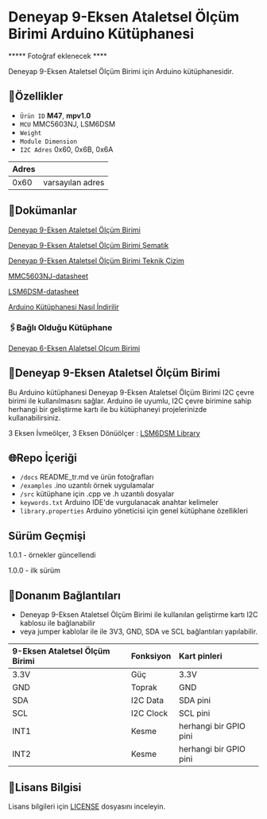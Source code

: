 # Deneyap 9-Eksen Ataletsel Ölçüm Birimi Arduino Kütüphanesi

***** Fotoğraf eklenecek ****

Deneyap 9-Eksen Ataletsel Ölçüm Birimi için Arduino kütüphanesidir.

## :mag_right:Özellikler 
- `Ürün ID` **M47**, **mpv1.0**
- `MCU` MMC5603NJ, LSM6DSM
- `Weight` 
- `Module Dimension`
- `I2C Adres` 0x60, 0x6B, 0x6A

| Adres |  | 
| :---      | :---     |
| 0x60 | varsayılan adres |

## :closed_book:Dokümanlar
[Deneyap 9-Eksen Ataletsel Ölçüm Birimi](https://docs.deneyapkart.org/tr/content/contentDetail/deneyap-modul-deneyap-9-eksen-ataletsel-olcum-biri)

[Deneyap 9-Eksen Ataletsel Ölçüm Birimi Şematik](https://cdn.deneyapkart.org/media/upload/userFormUpload/60avDsxDpumKVijrgm9xKhkraAMbSAT2.pdf)

[Deneyap 9-Eksen Ataletsel Ölçüm Birimi Teknik Çizim](https://cdn.deneyapkart.org/media/upload/userFormUpload/G1C1XVOofvKIkfkZAPZ6kVZ4v9q9U9NL.pdf)

[MMC5603NJ-datasheet](https://media.digikey.com/pdf/Data%20Sheets/MEMSIC%20PDFs/MMC5603NJ_RevB_7-12-18.pdf)

[LSM6DSM-datasheet](https://www.st.com/resource/en/datasheet/lsm6dsm.pdf)

[Arduino Kütüphanesi Nasıl İndirilir](https://docs.arduino.cc/software/ide-v1/tutorials/installing-libraries)

### :paperclips:Bağlı Olduğu Kütüphane
[Deneyap 6-Eksen Alaletsel Olcum Birimi](https://github.com/deneyapkart/deneyap-6-eksen-ataletsel-olcum-birimi-arduino-library)

## :pushpin:Deneyap 9-Eksen Ataletsel Ölçüm Birimi
Bu Arduino kütüphanesi Deneyap 9-Eksen Ataletsel Ölçüm Birimi I2C çevre birimi ile kullanılmasını sağlar. Arduino ile uyumlu, I2C çevre birimine sahip herhangi bir geliştirme kartı ile bu kütüphaneyi projelerinizde kullanabilirsiniz. 

3 Eksen İvmeölçer, 3 Eksen Dönüölçer : [LSM6DSM Library](https://github.com/deneyapkart/deneyap-6-eksen-ataletsel-olcum-birimi-arduino-library)

## :globe_with_meridians:Repo İçeriği
- `/docs` README_tr.md ve ürün fotoğrafları
- `/examples` .ino uzantılı örnek uygulamalar
- `/src` kütüphane için .cpp ve .h uzantılı dosyalar
- `keywords.txt` Arduino IDE'de vurgulanacak anahtar kelimeler
- `library.properties` Arduino yöneticisi için genel kütüphane özellikleri

## Sürüm Geçmişi
1.0.1 - örnekler güncellendi

1.0.0 - ilk sürüm

## :rocket:Donanım Bağlantıları
- Deneyap 9-Eksen Ataletsel Ölçüm Birimi ile kullanılan geliştirme kartı I2C kablosu ile bağlanabilir
- veya jumper kablolar ile ile 3V3, GND, SDA ve SCL bağlantıları yapılabilir. 

|9-Eksen Ataletsel Ölçüm Birimi| Fonksiyon| Kart pinleri |
| :---     | :---   |   :---  |
| 3.3V     | Güç    | 3.3V    |
| GND      | Toprak |GND      |
| SDA      | I2C Data  | SDA pini |
| SCL      | I2C Clock | SCL pini|
|INT1 | Kesme | herhangi bir GPIO pini |
|INT2  | Kesme | herhangi bir GPIO pini |

## :bookmark_tabs:Lisans Bilgisi 
Lisans bilgileri için [LICENSE](https://github.com/deneyapkart/deneyap-9-eksen-ataletsel-olcum-birimi-arduino-library/blob/master/LICENSE) dosyasını inceleyin.
